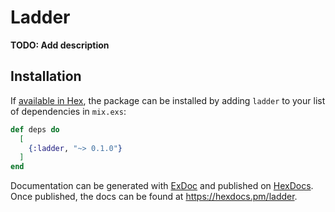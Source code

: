 # Ladder

**TODO: Add description**

## Installation

If [available in Hex](https://hex.pm/docs/publish), the package can be installed
by adding `ladder` to your list of dependencies in `mix.exs`:

```elixir
def deps do
  [
    {:ladder, "~> 0.1.0"}
  ]
end
```

Documentation can be generated with [ExDoc](https://github.com/elixir-lang/ex_doc)
and published on [HexDocs](https://hexdocs.pm). Once published, the docs can
be found at <https://hexdocs.pm/ladder>.


